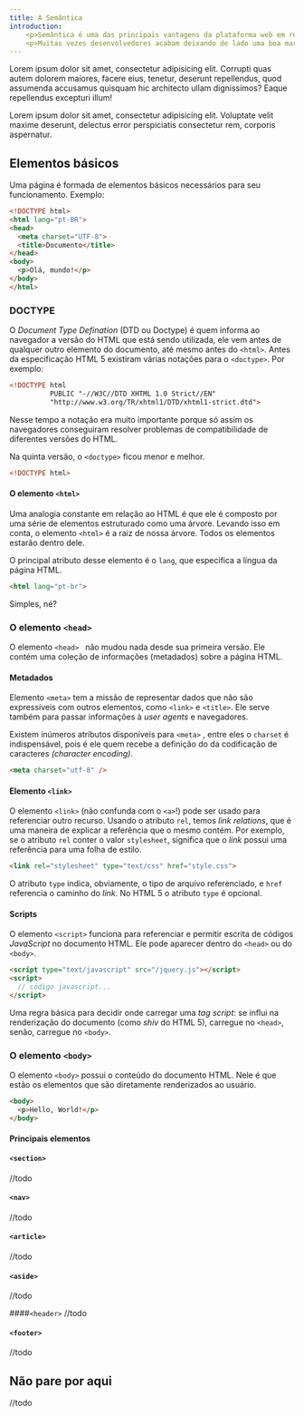```yaml
---
title: A Semântica
introduction: 
    <p>Semântica é uma das principais vantagens da plataforma web em relação às outras. É através da semântica que terceiros, mecanismos de busca e ferramentas de leitura de telas podem fazer uso do conteúdo disponibilizado em páginas web. </p>
    <p>Muitas vezes desenvolvedores acabam deixando de lado uma boa marcação de suas páginas, porém, um bom trabalho nessa parte pode render bons resultados para a aplicação.</p>
---
```


Lorem ipsum dolor sit amet, consectetur adipisicing elit. Corrupti quas autem dolorem maiores, facere eius, tenetur, deserunt repellendus, quod assumenda accusamus quisquam hic architecto ullam dignissimos? Eaque repellendus excepturi illum!

Lorem ipsum dolor sit amet, consectetur adipisicing elit. Voluptate velit maxime deserunt, delectus error perspiciatis consectetur rem, corporis aspernatur.

## Elementos básicos
Uma página é formada de elementos básicos necessários para seu funcionamento. Exemplo:

```html
<!DOCTYPE html>
<html lang="pt-BR">
<head>
  <meta charset="UTF-8">
  <title>Documento</title>
</head>
<body>
  <p>Olá, mundo!</p>
</body>
</html>
```

### DOCTYPE
O *Document Type Defination* (DTD ou Doctype) é quem informa ao navegador a versão do HTML que está sendo utilizada, ele vem antes de qualquer outro elemento do documento, até mesmo antes do `<html>`. Antes da especificação HTML 5 existiram várias notações para o `<doctype>`. Por exemplo:

```html
<!DOCTYPE html
          PUBLIC "-//W3C//DTD XHTML 1.0 Strict//EN"
          "http://www.w3.org/TR/xhtml1/DTD/xhtml1-strict.dtd">
```

Nesse tempo a notação era muito importante porque só assim os navegadores conseguiram resolver problemas de compatibilidade de diferentes versões do HTML.

Na quinta versão, o `<doctype>` ficou menor e melhor.

```html
<!DOCTYPE html>
```

#### O elemento `<html>` 

Uma analogia constante em relação ao HTML é que ele é composto por uma série de elementos estruturado como uma árvore. Levando isso em conta, o elemento `<html>` é a raiz de nossa árvore. Todos os elementos estarão dentro dele.

O principal atributo desse elemento é o `lang`, que especifica a língua da página HTML.

```html
<html lang="pt-br">
```

Simples, né?

### O elemento `<head>`
O elemento `<head> ` não mudou nada desde sua primeira versão. Ele contém uma coleção de informações (metadados) sobre a página HTML.

#### Metadados
Elemento `<meta>` tem a missão de representar dados que não são expressíveis com outros elementos, como `<link>` e `<title>`. Ele serve também para passar informações à *user agents* e navegadores. 

Existem inúmeros atributos disponíveis para `<meta>` , entre eles o `charset` é indispensável, pois é ele quem recebe a definição do da codificação de caracteres *(character encoding)*.

```html
<meta charset="utf-8" />
```

#### Elemento `<link>` 
O elemento `<link>` (não confunda com o `<a>`!) pode ser usado para referenciar outro recurso. 
Usando o atributo `rel`, temos *link relations*, que é uma maneira de explicar a referência que o mesmo contém. Por exemplo, se o atributo `rel` conter o valor `stylesheet`, significa que o *link* possui uma referência para uma folha de estilo. 

```html
<link rel="stylesheet" type="text/css" href="style.css">
```

O atributo `type` indica, obviamente, o tipo de arquivo referenciado, e `href` referencia o caminho do *link*. No HTML 5 o atributo `type` é opcional.

#### Scripts
O elemento `<script>` funciona para referenciar e permitir escrita de códigos *JavaScript* no documento HTML. Ele pode aparecer dentro do `<head>` ou do `<body>`.

```html
<script type="text/javascript" src="/jquery.js"></script>
<script>
  // código javascript...
</script>
```

Uma regra básica para decidir onde carregar uma *tag script*: se influi na renderização do documento (como *shiv* do HTML 5), carregue no `<head>`, senão, carregue no `<body>`.

### O elemento `<body>`

O elemento `<body>` possui o conteúdo do documento HTML. Nele é que estão os elementos que são diretamente renderizados ao usuário.

```html
<body>
  <p>Hello, World!</p>
</body>
```

#### Principais elementos

#### `<section>`
//todo

#### `<nav>`
//todo

#### `<article>`
//todo

#### `<aside>`
//todo

####`<header>`
//todo

#### `<footer>`
//todo

## Não pare por aqui

//todo

